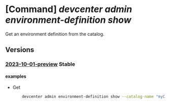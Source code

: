 # [Command] _devcenter admin environment-definition show_

Get an environment definition from the catalog.

## Versions

### [2023-10-01-preview](/Resources/mgmt-plane/L3N1YnNjcmlwdGlvbnMve30vcmVzb3VyY2Vncm91cHMve30vcHJvdmlkZXJzL21pY3Jvc29mdC5kZXZjZW50ZXIvZGV2Y2VudGVycy97fS9jYXRhbG9ncy97fS9lbnZpcm9ubWVudGRlZmluaXRpb25zL3t9/2023-10-01-preview.xml) **Stable**

<!-- mgmt-plane /subscriptions/{}/resourcegroups/{}/providers/microsoft.devcenter/devcenters/{}/catalogs/{}/environmentdefinitions/{} 2023-10-01-preview -->

#### examples

- Get
    ```bash
        devcenter admin environment-definition show --catalog-name "myCatalog" --dev-center "Contoso" --environment-definition-name "myEnvironmentDefinition" --resource-group "rg1"
    ```
